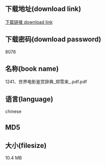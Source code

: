 ## 下载地址(download link)
[下载链接 download link](https://tutu365.netlify.app/?s=1241%E3%80%81%E4%B8%96%E7%95%8C%E7%94%B5%E5%BD%B1%E9%89%B4%E8%B5%8F%E8%BE%9E%E5%85%B8_%E9%83%91%E9%9B%AA%E6%9D%A5_.pdf)

## 下载密码(download password)
8078

## 名称(book name)
1241、世界电影鉴赏辞典_郑雪来_.pdf.pdf

## 语言(language)
chinese

## MD5


## 大小(filesize)
10.4 MB
